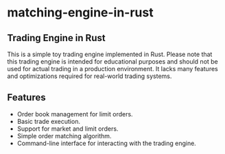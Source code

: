 # matching-engine-in-rust

## Trading Engine in Rust

This is a simple toy trading engine implemented in Rust. Please note that this trading engine is intended for educational purposes and should not be used for actual trading in a production environment. It lacks many features and optimizations required for real-world trading systems.

## Features

- Order book management for limit orders.
- Basic trade execution.
- Support for market and limit orders.
- Simple order matching algorithm.
- Command-line interface for interacting with the trading engine.
